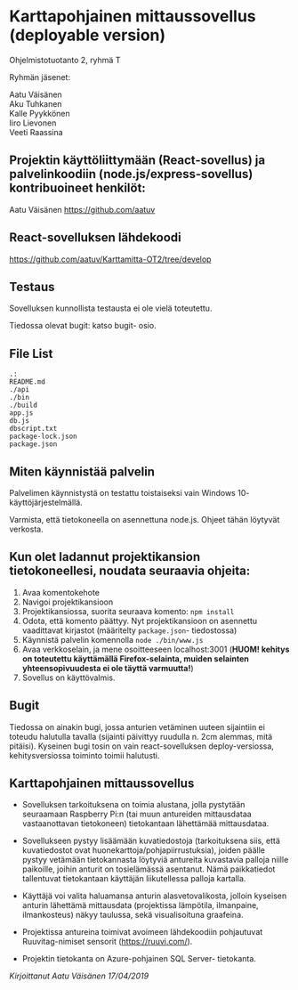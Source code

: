 Karttapohjainen mittaussovellus (deployable version)
===

Ohjelmistotuotanto 2, ryhmä T

Ryhmän jäsenet:

Aatu Väisänen<br>
Aku Tuhkanen<br>
Kalle Pyykkönen<br>
Iiro Lievonen<br>
Veeti Raassina

Projektin käyttöliittymään (React-sovellus) ja palvelinkoodiin (node.js/express-sovellus) kontribuoineet henkilöt:
---

Aatu Väisänen
https://github.com/aatuv

React-sovelluksen lähdekoodi
---
https://github.com/aatuv/Karttamitta-OT2/tree/develop


Testaus
---
Sovelluksen kunnollista testausta ei ole vielä toteutettu.

Tiedossa olevat bugit: katso bugit- osio.

File List
---
```
.:
README.md
./api
./bin
./build
app.js
db.js
dbscript.txt
package-lock.json
package.json
```

Miten käynnistää palvelin
---
Palvelimen käynnistystä on testattu toistaiseksi vain Windows 10- käyttöjärjestelmällä.

Varmista, että tietokoneella on asennettuna node.js. Ohjeet tähän löytyvät verkosta.

Kun olet ladannut projektikansion tietokoneellesi, noudata seuraavia ohjeita:
---

1. Avaa komentokehote
2. Navigoi projektikansioon
3. Projektikansiossa, suorita seuraava komento: `npm install`
4. Odota, että komento päättyy. Nyt projektikansioon on asennettu vaadittavat kirjastot (määritelty `package.json`- tiedostossa)
5. Käynnistä palvelin komennolla `node ./bin/www.js`
6. Avaa verkkoselain, ja mene osoitteeseen localhost:3001
(**HUOM! kehitys on toteutettu käyttämällä Firefox-selainta, muiden selainten yhteensopivuudesta ei ole täyttä varmuutta!**)
7. Sovellus on käyttövalmis.


Bugit
---

Tiedossa on ainakin bugi, jossa anturien vetäminen uuteen sijaintiin ei toteudu halutulla tavalla (sijainti päivittyy ruudulla n. 2cm alemmas, mitä pitäisi). 
Kyseinen bugi tosin on vain react-sovelluksen deploy-versiossa, kehitysversiossa toiminto toimii halutusti.

Karttapohjainen mittaussovellus
---

* Sovelluksen tarkoituksena on toimia alustana, jolla pystytään seuraamaan Raspberry Pi:n (tai muun antureiden mittausdataa vastaanottavan tietokoneen) tietokantaan lähettämää mittausdataa.


* Sovellukseen pystyy lisäämään kuvatiedostoja (tarkoituksena siis, että kuvatiedostot ovat huonekarttoja/pohjapiirrustuksia), joiden päälle pystyy vetämään tietokannasta 
löytyviä antureita kuvastavia palloja niille paikoille, joihin anturit on tosielämässä asentanut. Nämä paikkatiedot tallentuvat tietokantaan käyttäjän liikutellessa palloja kartalla.

* Käyttäjä voi valita haluamansa anturin alasvetovalikosta, jolloin kyseisen anturin lähettämä mittausdata (projektissa lämpötila, ilmanpaine, ilmankosteus) näkyy taulussa, sekä visualisoituna graafeina.

* Projektissa antureina toimivat avoimeen lähdekoodiin pohjautuvat Ruuvitag-nimiset sensorit (https://ruuvi.com/).

* Projektin tietokanta on Azure-pohjainen SQL Server- tietokanta.


*Kirjoittanut Aatu Väisänen 17/04/2019*
